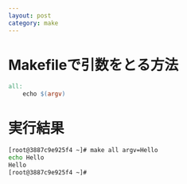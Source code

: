 ```yaml
---
layout: post
category: make
---
```


# Makefileで引数をとる方法

```makefile
all:
	echo $(argv)
```

# 実行結果

```sh
[root@3887c9e925f4 ~]# make all argv=Hello
echo Hello
Hello
[root@3887c9e925f4 ~]#
```
